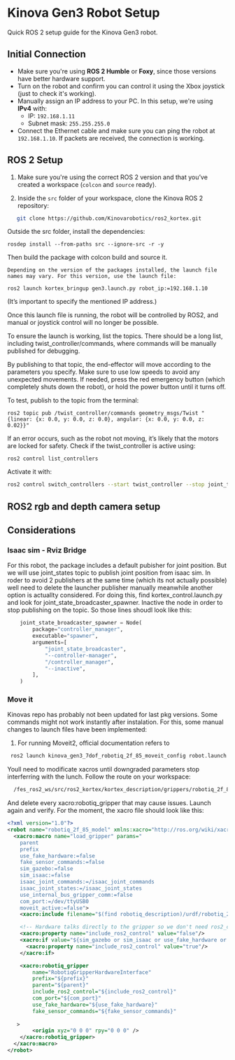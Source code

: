 # Kinova Gen3 Robot Setup

Quick ROS 2 setup guide for the Kinova Gen3 robot.

##  Initial Connection

- Make sure you're using **ROS 2 Humble** or **Foxy**, since those versions have better hardware support.  
- Turn on the robot and confirm you can control it using the Xbox joystick (just to check it's working).  
- Manually assign an IP address to your PC. In this setup, we're using **IPv4** with:  
  - IP: `192.168.1.11`  
  - Subnet mask: `255.255.255.0`  
- Connect the Ethernet cable and make sure you can ping the robot at `192.168.1.10`. If packets are received, the connection is working.

##  ROS 2 Setup

1. Make sure you're using the correct ROS 2 version and that you’ve created a workspace (`colcon` and `source` ready).

2. Inside the `src` folder of your workspace, clone the Kinova ROS 2 repository:

```bash
   git clone https://github.com/Kinovarobotics/ros2_kortex.git
```


  Outside the src folder, install the dependencies:

    rosdep install --from-paths src --ignore-src -r -y

Then build the package with colcon build and source it.

    Depending on the version of the packages installed, the launch file names may vary. For this version, use the launch file:

    ros2 launch kortex_bringup gen3.launch.py robot_ip:=192.168.1.10

(It’s important to specify the mentioned IP address.)

  Once this launch file is running, the robot will be controlled by ROS2, and manual or joystick control will no longer be possible.

  To ensure the launch is working, list the topics. There should be a long list, including twist_controller/commands, where commands will be manually published for debugging.

   By publishing to that topic, the end-effector will move according to the parameters you specify. Make sure to use low speeds to avoid any unexpected movements. If needed, press the red emergency button (which completely shuts down the robot), or hold the power button until it turns off.

  To test, publish to the topic from the terminal:

    ros2 topic pub /twist_controller/commands geometry_msgs/Twist "{linear: {x: 0.0, y: 0.0, z: 0.0}, angular: {x: 0.0, y: 0.0, z: 0.02}}"

  If an error occurs, such as the robot not moving, it’s likely that the motors are locked for safety. Check if the twist_controller is active using:

    ros2 control list_controllers

  Activate it with:
  ```bash
  ros2 control switch_controllers --start twist_controller --stop joint_trajectory_controller --strict --controller-manager /controller_manager
```
##  ROS2 rgb and depth camera setup 


##  Considerations
### Isaac sim - Rviz Bridge
For this robot, the package includes a default pubisher for joint position. But we will use joint_states topic to publish joint position from isaac sim. In roder to avoid 2 publishers at the same time (which its not actually possible) well need to delete the launcher publisher manually meanwhile another 
option is actuallty considered. For doing this, find kortex_control.launch.py and look for joint_state_broadcaster_spawner. Inactive the node in order to stop publishing on the topic. So those lines shoudl look like this:
```python
    joint_state_broadcaster_spawner = Node(
        package="controller_manager",
        executable="spawner",
        arguments=[
            "joint_state_broadcaster",
            "--controller-manager",
            "/controller_manager",
            "--inactive",
        ],
    )
```

### Move it 
Kinovas repo has probably not been updated for last pkg versions. Some commands might not work instantly after instalation. For this, some manual changes to launch files have been implemented:
1. For running Moveit2, official documentation refers to
```bash
 ros2 launch kinova_gen3_7dof_robotiq_2f_85_moveit_config robot.launch.py   robot_ip:=192.168.1.10   use_fake_hardware:=true   fake_sensor_commands:=true
```
Youll need to modificate xacros until downgraded parameters stop interferring with the lunch. 
Follow the route on your workspace:

```bash
  /fes_ros2_ws/src/ros2_kortex/kortex_description/grippers/robotiq_2f_85/urdf/robotiq_2f_85_macro.xacro

```
And delete every xacro:robotiq_gripper that may cause issues. Launch again and verify. For the moment, the xacro file should look like this:


```xml
<?xml version="1.0"?>
<robot name="robotiq_2f_85_model" xmlns:xacro="http://ros.org/wiki/xacro">
  <xacro:macro name="load_gripper" params="
    parent
    prefix
    use_fake_hardware:=false
    fake_sensor_commands:=false
    sim_gazebo:=false
    sim_isaac:=false
    isaac_joint_commands:=/isaac_joint_commands
    isaac_joint_states:=/isaac_joint_states
    use_internal_bus_gripper_comm:=false
    com_port:=/dev/ttyUSB0
    moveit_active:=false">
    <xacro:include filename="$(find robotiq_description)/urdf/robotiq_2f_85_macro.urdf.xacro" />

    <!-- Hardware talks directly to the gripper so we don't need ros2_control unless we are simulating -->
    <xacro:property name="include_ros2_control" value="false"/>
    <xacro:if value="${sim_gazebo or sim_isaac or use_fake_hardware or not use_internal_bus_gripper_comm}">
      <xacro:property name="include_ros2_control" value="true"/>
    </xacro:if>

    <xacro:robotiq_gripper
        name="RobotiqGripperHardwareInterface"
        prefix="${prefix}"
        parent="${parent}"
        include_ros2_control="${include_ros2_control}"
        com_port="${com_port}"
        use_fake_hardware="${use_fake_hardware}"
        fake_sensor_commands="${fake_sensor_commands}"
  
   >
        <origin xyz="0 0 0" rpy="0 0 0" />
    </xacro:robotiq_gripper>
  </xacro:macro>
</robot>

```
